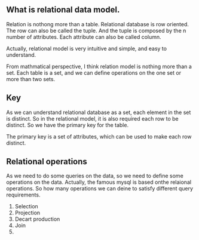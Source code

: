 
## What is relational data model.

Relation is nothong more than a table.  Relational database is row oriented. The row can also be called the tuple. And the tuple is composed by the n number of attributes. Each attribute can also be called column.


Actually, relational model is very intuitive and simple, and easy to understand.   

From mathmatical perspective, I think relation model is nothing more than a set. Each table is a set, and we can define operations on the one set or more than two sets.

## Key

As we can understand relational database as a set, each element in the set is distinct. So in the relational model, it is also required each row to be distinct. So we have the primary key for the table.

The primary key is a set of attributes, which can be used to make each row distinct.

## Relational operations

As we need to do some queries on the data, so we need to define some operations on the data. Actually, the famous mysql is based onthe relaional operations. So how many operations we can deine to satisfy different query requirements. 

1. Selection 
2. Projection
3. Decart production
4. Join
5. 
 
